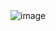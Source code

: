 <!DOCTYPE html>
<html lang="en">
<head>
    <meta charset="UTF-8">
    <meta name="viewport" content="width=device-width, initial-scale=1.0">
    <title>😃</title>
</head>
<body>
    <img src="https://encrypted-tbn0.gstatic.com/images?q=tbn:ANd9GcSSHrcK1JtoIBN0dwdl3W6gwCxmElt1TJQHTQ&s" alt="image">
</body>
</html>
